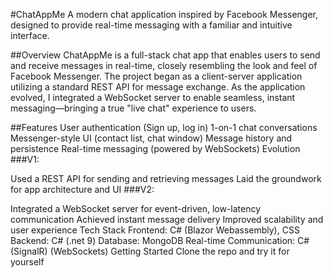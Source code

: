#ChatAppMe
A modern chat application inspired by Facebook Messenger, designed to provide real-time messaging with a familiar and intuitive interface.

##Overview
ChatAppMe is a full-stack chat app that enables users to send and receive messages in real-time, closely resembling the look and feel of Facebook Messenger. The project began as a client-server application utilizing a standard REST API for message exchange. As the application evolved, I integrated a WebSocket server to enable seamless, instant messaging—bringing a true "live chat" experience to users.

##Features
User authentication (Sign up, log in)
1-on-1 chat conversations
Messenger-style UI (contact list, chat window)
Message history and persistence
Real-time messaging (powered by WebSockets)
Evolution
###V1:

Used a REST API for sending and retrieving messages
Laid the groundwork for app architecture and UI
###V2:

Integrated a WebSocket server for event-driven, low-latency communication
Achieved instant message delivery
Improved scalability and user experience
Tech Stack
Frontend: C# (Blazor Webassembly), CSS
Backend: C# (.net 9)
Database: MongoDB
Real-time Communication: C# (SignalR) (WebSockets)
Getting Started
Clone the repo and try it for yourself
